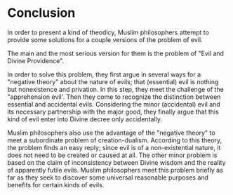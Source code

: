 Conclusion
==========

In order to present a kind of theodicy, Muslim philosophers attempt to
provide some solutions for a couple versions of the problem of evil.

The main and the most serious version for them is the problem of "Evil
and Divine Providence".

In order to solve this problem, they first argue in several ways for a
"negative theory" about the nature of evils; that (essential) evil is
nothing but nonexistence and privation. In this step, they meet the
challenge of the "apprehension evil'. Then they come to recognize the
distinction between essential and accidental evils. Considering the
minor (accidental) evil and its necessary partnership with the major
good, they finally argue that this kind of evil enter into Divine decree
only accidentally.

Muslim philosophers also use the advantage of the "negative theory" to
meet a subordinate problem of creation-dualism. According to this
theory, the problem finds an easy reply; since evil is of a
non-existential nature, it does not need to be created or caused at all.
The other minor problem is based on the claim of inconsistency between
Divine wisdom and the reality of apparently futile evils. Muslim
philosophers meet this problem briefly as far as they seek to discover
some universal reasonable purposes and benefits for certain kinds of
evils.


